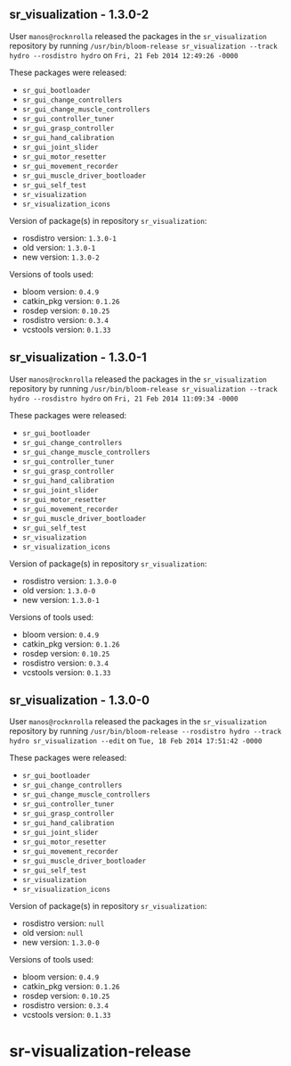 ## sr_visualization - 1.3.0-2

User `manos@rocknrolla` released the packages in the `sr_visualization` repository by running `/usr/bin/bloom-release sr_visualization --track hydro --rosdistro hydro` on `Fri, 21 Feb 2014 12:49:26 -0000`

These packages were released:
- `sr_gui_bootloader`
- `sr_gui_change_controllers`
- `sr_gui_change_muscle_controllers`
- `sr_gui_controller_tuner`
- `sr_gui_grasp_controller`
- `sr_gui_hand_calibration`
- `sr_gui_joint_slider`
- `sr_gui_motor_resetter`
- `sr_gui_movement_recorder`
- `sr_gui_muscle_driver_bootloader`
- `sr_gui_self_test`
- `sr_visualization`
- `sr_visualization_icons`

Version of package(s) in repository `sr_visualization`:
- rosdistro version: `1.3.0-1`
- old version: `1.3.0-1`
- new version: `1.3.0-2`

Versions of tools used:
- bloom version: `0.4.9`
- catkin_pkg version: `0.1.26`
- rosdep version: `0.10.25`
- rosdistro version: `0.3.4`
- vcstools version: `0.1.33`


## sr_visualization - 1.3.0-1

User `manos@rocknrolla` released the packages in the `sr_visualization` repository by running `/usr/bin/bloom-release sr_visualization --track hydro --rosdistro hydro` on `Fri, 21 Feb 2014 11:09:34 -0000`

These packages were released:
- `sr_gui_bootloader`
- `sr_gui_change_controllers`
- `sr_gui_change_muscle_controllers`
- `sr_gui_controller_tuner`
- `sr_gui_grasp_controller`
- `sr_gui_hand_calibration`
- `sr_gui_joint_slider`
- `sr_gui_motor_resetter`
- `sr_gui_movement_recorder`
- `sr_gui_muscle_driver_bootloader`
- `sr_gui_self_test`
- `sr_visualization`
- `sr_visualization_icons`

Version of package(s) in repository `sr_visualization`:
- rosdistro version: `1.3.0-0`
- old version: `1.3.0-0`
- new version: `1.3.0-1`

Versions of tools used:
- bloom version: `0.4.9`
- catkin_pkg version: `0.1.26`
- rosdep version: `0.10.25`
- rosdistro version: `0.3.4`
- vcstools version: `0.1.33`


## sr_visualization - 1.3.0-0

User `manos@rocknrolla` released the packages in the `sr_visualization` repository by running `/usr/bin/bloom-release --rosdistro hydro --track hydro sr_visualization --edit` on `Tue, 18 Feb 2014 17:51:42 -0000`

These packages were released:
- `sr_gui_bootloader`
- `sr_gui_change_controllers`
- `sr_gui_change_muscle_controllers`
- `sr_gui_controller_tuner`
- `sr_gui_grasp_controller`
- `sr_gui_hand_calibration`
- `sr_gui_joint_slider`
- `sr_gui_motor_resetter`
- `sr_gui_movement_recorder`
- `sr_gui_muscle_driver_bootloader`
- `sr_gui_self_test`
- `sr_visualization`
- `sr_visualization_icons`

Version of package(s) in repository `sr_visualization`:
- rosdistro version: `null`
- old version: `null`
- new version: `1.3.0-0`

Versions of tools used:
- bloom version: `0.4.9`
- catkin_pkg version: `0.1.26`
- rosdep version: `0.10.25`
- rosdistro version: `0.3.4`
- vcstools version: `0.1.33`


sr-visualization-release
========================
